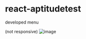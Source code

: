 # react-aptitudetest

developed menu 

(not responsive)
![image](https://user-images.githubusercontent.com/61758357/162921701-ec2334ba-290f-4e55-ac11-6f87f0ddc20f.png)
